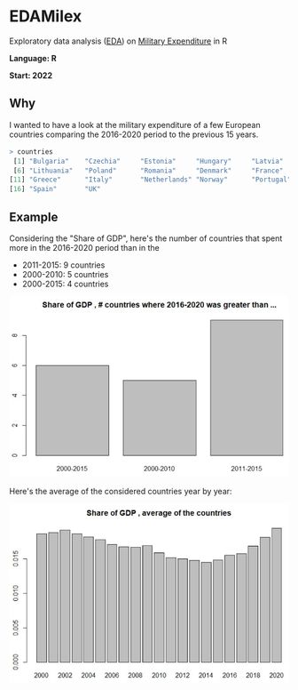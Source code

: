 # EDAMilex
Exploratory data analysis ([EDA](https://en.wikipedia.org/wiki/Exploratory_data_analysis)) on [Military Expenditure](https://www.sipri.org/databases/milex) in R

**Language: R**

**Start: 2022**

## Why
I wanted to have a look at the military expenditure of a few European countries comparing the 2016-2020 period to the previous 15 years.

```r
> countries
 [1] "Bulgaria"    "Czechia"     "Estonia"     "Hungary"     "Latvia"     
 [6] "Lithuania"   "Poland"      "Romania"     "Denmark"     "France"     
[11] "Greece"      "Italy"       "Netherlands" "Norway"      "Portugal"   
[16] "Spain"       "UK"
```

## Example

Considering the "Share of GDP", here's the number of countries that spent more in the 2016-2020 period than in the 

* 2011-2015: 9 countries
* 2000-2010: 5 countries
* 2000-2015: 4 countries

![Example](/images/example1.jpg)

Here's the average of the considered countries year by year:

![Example](/images/example2.jpg)
